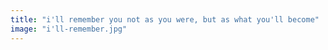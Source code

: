 ```yaml
---
title: "i'll remember you not as you were, but as what you'll become"
image: "i'll-remember.jpg"
---
```

